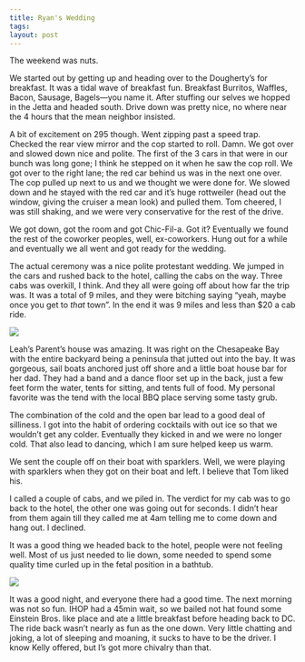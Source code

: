 ```yaml
---
title: Ryan's Wedding
tags:
layout: post
---
```

The weekend was nuts.

We started out by getting up and heading over to the Dougherty’s for breakfast.  It was a tidal wave of breakfast fun.  Breakfast Burritos, Waffles, Bacon, Sausage, Bagels—you name it.  After stuffing our selves we hopped in the Jetta and headed south. Drive down was pretty nice, no where near the 4 hours that the mean neighbor insisted.

A bit of excitement on 295 though.  Went zipping past a speed trap.  Checked the rear view mirror and the cop started to roll.  Damn.  We got over and slowed down nice and polite.  The first of the 3 cars in that were in our bunch was long gone; I think he stepped on it when he saw the cop roll. We got over to the right lane; the red car behind us was in the next one over.  The cop pulled up next to us and we thought we were done for.  We slowed down and he stayed with the red car and it’s huge rottweiler (head out the window, giving the cruiser a mean look) and pulled them.  Tom cheered, I was still shaking, and we were very conservative for the rest of the drive.

We got down, got the room and got Chic-Fil-a.  Got it?  Eventually we found the rest of the coworker peoples, well, ex-coworkers. Hung out for a while and eventually we all went and got ready for the wedding.

The actual ceremony was a nice polite protestant wedding. We jumped in the cars and rushed back to the hotel, calling the cabs on the way.  Three cabs was overkill, I think.  And they all were going off about how far the trip was.  It was a total of 9 miles, and they were bitching saying “yeah, maybe once you get to _that_ town”.  In the end it was 9 miles and less than $20 a cab ride.

<img src="http://photos.fuzzymonk.com/blog/image/595/ryan_reception.jpg" />

Leah’s Parent’s house was amazing.  It was right on the Chesapeake Bay with the entire backyard being a peninsula that jutted out into the bay.  It was gorgeous, sail boats anchored just off shore and a little boat house bar for her dad.  They had a band and a dance floor set up in the back, just a few feet form the water, tents for sitting, and tents full of food.  My personal favorite was the tend with the local BBQ place serving some tasty grub.

The combination of the cold and the open bar lead to a good deal of silliness.   I got into the habit of ordering cocktails with out ice so that we wouldn’t get any colder.  Eventually they kicked in and we were no longer cold.  That also lead to dancing, which I am sure helped keep us warm.

We sent the couple off on their boat with sparklers.  Well, we were playing with sparklers when they got on their boat and left.  I believe that Tom liked his.

I called a couple of cabs, and we piled in.  The verdict for my cab was to go back to the hotel, the other one was going out for seconds.  I didn’t hear from them again till they called me at 4am telling me to come down and hang out.  I declined.

It was a good thing we headed back to the hotel, people were not feeling well.  Most of us just needed to lie down, some needed to spend some quality time curled up in the fetal position in a bathtub.

<img src="http://photos.fuzzymonk.com/blog/image/595/ryan_drive.jpg" />

It was a good night, and everyone there had a good time.  The next morning was not so fun.  IHOP had a 45min wait, so we bailed not hat found some Einstein Bros. like place and ate a little breakfast before heading back to DC.  The ride back wasn’t nearly as fun as the one down.  Very little chatting and joking, a lot of sleeping and moaning, it sucks to have to be the driver.  I know Kelly offered, but I’s got more chivalry than that.
